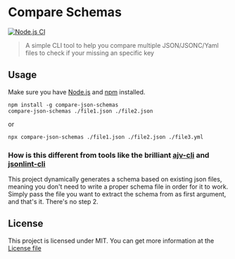 # Compare Schemas

[![Node.js CI](https://github.com/caiobep/compare-schemas/actions/workflows/publish.yml/badge.svg)](https://github.com/caiobep/compare-schemas/actions/workflows/publish.yml)

> A simple CLI tool to help you compare multiple JSON/JSONC/Yaml files to check if your missing an specific key

## Usage

Make sure you have [Node.js](https://nodejs.org/en/download/) and [npm](https://www.npmjs.com) installed.

```
npm install -g compare-json-schemas
compare-json-schemas ./file1.json ./file2.json
```
or 

```sh
npx compare-json-schemas ./file1.json ./file2.json ./file3.yml
```

### How is this different from tools like the brilliant [ajv-cli](https://github.com/ajv-validator/ajv-cli) and [jsonlint-cli](https://github.com/marionebl/jsonlint-cli)

This project dynamically generates a schema based on existing json files, meaning you don't need to write a proper schema file in order for it to work. Simply pass the file you want to extract the schema from as first argument, and that's it. There's no step 2. 

## License 
This project is licensed under MIT. You can get more information at the [License file](./LICENSE)
